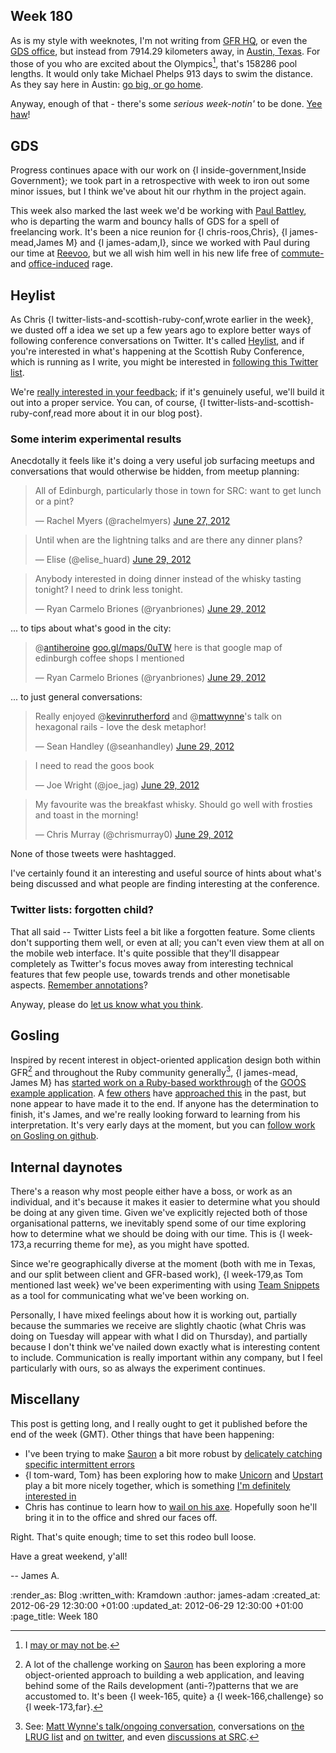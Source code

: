 Week 180
-------

As is my style with weeknotes, I'm not writing from [GFR HQ][], or even the [GDS office][], but instead from 7914.29 kilometers away, in [Austin, Texas][]. For those of you who are excited about the Olympics[^olympics], that's 158286 pool lengths. It would only take Michael Phelps 913 days to swim the distance. As they say here in Austin: [go big, or go home][].

Anyway, enough of that - there's some _serious week-notin'_ to be done. [Yee haw](http://en.wikipedia.org/wiki/Yeehaw)!

GDS
---

Progress continues apace with our work on {l inside-government,Inside Government}; we took part in a retrospective with week to iron out some minor issues, but I think we've about hit our rhythm in the project again.

This week also marked the last week we'd be working with [Paul Battley][], who is departing the warm and bouncy halls of GDS for a spell of freelancing work. It's been a nice reunion for {l chris-roos,Chris}, {l james-mead,James M} and {l james-adam,I}, since we worked with Paul during our time at [Reevoo][], but we all wish him well in his new life free of [commute-](https://twitter.com/threedaymonk/status/211032181055827968) and [office-induced](https://twitter.com/threedaymonk/status/205668213449691137) rage.


Heylist
-------

As Chris {l twitter-lists-and-scottish-ruby-conf,wrote earlier in the week}, we dusted off a idea we set up a few years ago to explore better ways of following conference conversations on Twitter. It's called [Heylist][], and if you're interested in what's happening at the Scottish Ruby Conference, which is running as I write, you might be interested in [following this Twitter list][heylist-src-2012].

We're [really interested in your feedback](https://twitter.com/intent/tweet?in_reply_to=217913868066889730); if it's genuinely useful, we'll build it out into a proper service. You can, of course, {l twitter-lists-and-scottish-ruby-conf,read more about it in our blog post}.


### Some interim experimental results

Anecdotally it feels like it's doing a very useful job surfacing meetups and conversations that would otherwise be hidden, from meetup planning:

<blockquote class="twitter-tweet tw-align-center"><p>All of Edinburgh, particularly those in town for SRC: want to get lunch or a pint?</p>&mdash; Rachel Myers (@rachelmyers) <a href="https://twitter.com/rachelmyers/status/217954984753500162" data-datetime="2012-06-27T12:18:12+00:00">June 27, 2012</a></blockquote>
<script src="//platform.twitter.com/widgets.js" charset="utf-8"></script>

<blockquote class="twitter-tweet tw-align-center"><p>Until when are the lightning talks and are there any dinner plans?</p>&mdash; Elise (@elise_huard) <a href="https://twitter.com/elise_huard/status/218769402223534080" data-datetime="2012-06-29T18:14:24+00:00">June 29, 2012</a></blockquote>
<script src="//platform.twitter.com/widgets.js" charset="utf-8"></script>

<blockquote class="twitter-tweet tw-align-center"><p>Anybody interested in doing dinner instead of the whisky tasting tonight? I need to drink less tonight.</p>&mdash; Ryan Carmelo Briones (@ryanbriones) <a href="https://twitter.com/ryanbriones/status/218711233564643328" data-datetime="2012-06-29T14:23:16+00:00">June 29, 2012</a></blockquote>

... to tips about what's good in the city:

<blockquote class="twitter-tweet tw-align-center"><p>@<a href="https://twitter.com/antiheroine">antiheroine</a> <a href="http://t.co/XvX1wBxX" title="http://goo.gl/maps/0uTW">goo.gl/maps/0uTW</a> here is that google map of edinburgh coffee shops I mentioned</p>&mdash; Ryan Carmelo Briones (@ryanbriones) <a href="https://twitter.com/ryanbriones/status/218719110861832192" data-datetime="2012-06-29T14:54:34+00:00">June 29, 2012</a></blockquote>

... to just general conversations:

<blockquote class="twitter-tweet tw-align-center"><p>Really enjoyed @<a href="https://twitter.com/kevinrutherford">kevinrutherford</a> and @<a href="https://twitter.com/mattwynne">mattwynne</a>'s talk on hexagonal rails - love the desk metaphor!</p>&mdash; Sean Handley (@seanhandley) <a href="https://twitter.com/seanhandley/status/218693483626627072" data-datetime="2012-06-29T13:12:44+00:00">June 29, 2012</a></blockquote>

<blockquote class="twitter-tweet tw-align-center"><p>I need to read the goos book</p>&mdash; Joe Wright (@joe_jag) <a href="https://twitter.com/joe_jag/status/218689539160555521" data-datetime="2012-06-29T12:57:03+00:00">June 29, 2012</a></blockquote>
<script src="//platform.twitter.com/widgets.js" charset="utf-8"></script>

<blockquote class="twitter-tweet tw-align-center"><p>My favourite was the breakfast whisky. Should go well with frosties and toast in the morning!</p>&mdash; Chris Murray (@chrismurray0) <a href="https://twitter.com/chrismurray0/status/218793240630013952" data-datetime="2012-06-29T19:49:08+00:00">June 29, 2012</a></blockquote>
<script src="//platform.twitter.com/widgets.js" charset="utf-8"></script>

None of those tweets were hashtagged.

I've certainly found it an interesting and useful source of hints about what's being discussed and what people are finding interesting at the conference.

### Twitter lists: forgotten child?

That all said -- Twitter Lists feel a bit like a forgotten feature. Some clients don't supporting them well, or even at all; you can't even view them at all on the mobile web interface. It's quite possible that they'll disappear completely as Twitter's focus moves away from interesting technical features that few people use, towards trends and other monetisable aspects. [Remember annotations](http://sqlblog.com/blogs/jamie_thomson/archive/2012/01/25/whatever-happened-to-twitter-annotations.aspx)?

Anyway, please do [let us know what you think](https://twitter.com/intent/tweet?in_reply_to=217913868066889730).

Gosling
-------

Inspired by recent interest in object-oriented application design both within GFR[^oo-sauron] and throughout the Ruby community generally[^oo-ruby], {l james-mead, James M} has [started work on a Ruby-based workthrough][gosling] of the [GOOS example application][GOOS]. A [few others](https://github.com/marick/growing-oo-software-in-ruby) have [approached this](https://github.com/seanhandley/goos-ruby) in the past, but none appear to have made it to the end. If anyone has the determination to finish, it's James, and we're really looking forward to learning from his interpretation. It's very early days at the moment, but you can [follow work on Gosling on github][gosling].


Internal daynotes
------------

There's a reason why most people either have a boss, or work as an individual, and it's because it makes it easier to determine what you should be doing at any given time. Given we've explicitly rejected both of those organisational patterns, we inevitably spend some of our time exploring how to determine what we should be doing with our time. This is {l week-173,a recurring theme for me}, as you might have spotted.

Since we're geographically diverse at the moment (both with me in Texas, and our split between client and GFR-based work), {l week-179,as Tom mentioned last week} we've been experimenting with using [Team Snippets][] as a tool for communicating what we've been working on.

Personally, I have mixed feelings about how it is working out, partially because the summaries we receive are slightly chaotic (what Chris was doing on Tuesday will appear with what I did on Thursday), and partially because I don't think we've nailed down exactly what is interesting content to include. Communication is really important within any company, but I feel particularly with ours, so as always the experiment continues.


Miscellany
-----

This post is getting long, and I really ought to get it published before the end of the week (GMT). Other things that have been happening:

* I've been trying to make [Sauron][] a bit more robust by [delicately catching specific intermittent errors](https://github.com/freerange/sauron/commit/fb42e269df119db76ce713f02849ffeb43f5f5dd)
* {l tom-ward, Tom} has been exploring how to make [Unicorn](http://unicorn.bogomips.org/) and [Upstart](http://upstart.ubuntu.com/) play a bit more nicely together, which is something [I'm definitely interested in](https://github.com/freerange/printer/issues/17)
* Chris has continue to learn how to [wail on his axe](http://youtu.be/Sv3vp8dTKWk?t=18s). Hopefully soon he'll bring it in to the office and shred our faces off.

Right. That's quite enough; time to set this rodeo bull loose.

Have a great weekend, y'all!

-- James A.


[^olympics]: I [may or may not be](https://twitter.com/lazyatom/status/217710039148937218).

[^oo-sauron]: A lot of the challenge working on [Sauron][] has been exploring a more object-oriented approach to building a web application, and leaving behind some of the Rails development (anti-?)patterns that we are accustomed to. It's been {l week-165, quite} a {l week-166,challenge} so {l week-173,far}.

[^oo-ruby]: See: [Matt Wynne's talk/ongoing conversation](http://www.youtube.com/watch?v=dmZ7GszIqkE), conversations on [the LRUG list](http://lists.lrug.org/pipermail/chat-lrug.org/2012-June/007717.html) and [on twitter](https://twitter.com/dhh/status/216246759544983552), and even [discussions at SRC](https://gist.github.com/2980318).

[GFR HQ]: /
[GDS office]: http://digital.cabinetoffice.gov.uk/
[Austin, Texas]: http://maps.stamen.com/watercolor/#15/30.2842/-97.7346
[Paul Battley]: http://poru.com
[Reevoo]: http://reevoo.com
[Sauron]: http://github.com/freerange/sauron
[GOOS]: http://www.growing-object-oriented-software.com/
[gosling]: http://github.com/freerange/gosling
[go big, or go home]: http://www.urbandictionary.com/define.php?term=go%20big%20or%20go%20home
[Team Snippets]: http://teamsnippets.com/
[Heylist]: http://twitter.com/heylist
[heylist-src-2012]: http://twitter.com/heylist/src-2012

:render_as: Blog
:written_with: Kramdown
:author: james-adam
:created_at: 2012-06-29 12:30:00 +01:00
:updated_at: 2012-06-29 12:30:00 +01:00
:page_title: Week 180
